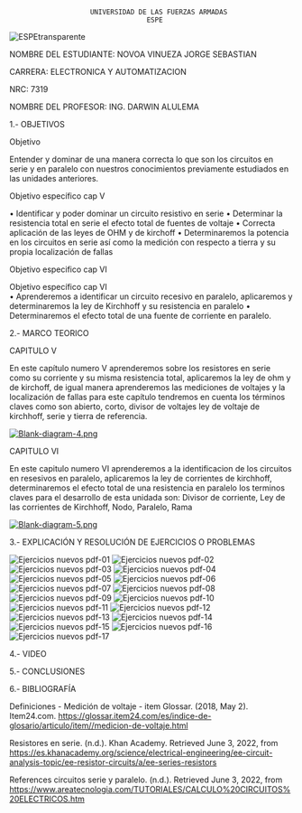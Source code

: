                         UNIVERSIDAD DE LAS FUERZAS ARMADAS 
                                      ESPE
                                      

![ESPEtransparente](https://user-images.githubusercontent.com/105685180/171860171-cabf01dd-6a37-4fbb-9367-304126736273.png)




NOMBRE DEL ESTUDIANTE: NOVOA VINUEZA JORGE SEBASTIAN 
  
CARRERA: ELECTRONICA Y AUTOMATIZACION 

NRC: 7319

NOMBRE DEL PROFESOR: ING. DARWIN ALULEMA



1.- OBJETIVOS 

Objetivo

Entender y dominar de una manera correcta lo que son los circuitos en serie y en paralelo con nuestros conocimientos previamente estudiados en las unidades anteriores. 

Objetivo específico cap V

•	Identificar y poder dominar un circuito resistivo en serie 
•	Determinar la resistencia total en serie  el efecto total de fuentes de voltaje
•	Correcta aplicación de las leyes de OHM y de kirchoff
•	Determinaremos la potencia en los circuitos en serie así como la medición con respecto a tierra y su propia localización de fallas 

Objetivo especifico cap VI

Objetivo específico cap VI						
•	Aprenderemos a identificar un circuito recesivo en paralelo, aplicaremos y determinaremos la ley de Kirchhoff y su resistencia en paralelo 
•	Determinaremos el efecto total de una fuente de corriente en paralelo.


2.- MARCO TEORICO 

CAPITULO V

En este capítulo numero V aprenderemos sobre los resistores en serie como su corriente y su misma resistencia total, aplicaremos la ley de ohm y de kirchoff, de igual manera aprenderemos las mediciones de voltajes y la localización de fallas para este capítulo tendremos en cuenta los términos claves como son abierto, corto, divisor de voltajes ley de voltaje de kirchhoff, serie y tierra de referencia.

[![Blank-diagram-4.png](https://i.postimg.cc/N03w2wf9/Blank-diagram-4.png)](https://postimg.cc/Lq3WGwP2)

CAPITULO VI

En este capitulo numero VI aprenderemos a la identificacion de los circuitos en resesivos en paralelo, aplicaremos la ley de corrientes de kirchhoff, determinaremos el efecto total de una resistencia en paralelo los terminos claves para el desarrollo de esta unidada son: Divisor de corriente, Ley de las corrientes de Kirchhoff, Nodo, Paralelo, Rama

[![Blank-diagram-5.png](https://i.postimg.cc/DztN1B2p/Blank-diagram-5.png)](https://postimg.cc/67fzXV4C)

3.- EXPLICACIÓN Y RESOLUCIÓN DE EJERCICIOS O PROBLEMAS

![Ejercicios nuevos pdf-01](https://user-images.githubusercontent.com/105685180/171860692-b7612e93-a1a1-4981-a3b2-da1a9388a784.png)
![Ejercicios nuevos pdf-02](https://user-images.githubusercontent.com/105685180/171860694-78d4a9f2-b8a3-46f1-a338-2368c1502b18.png)
![Ejercicios nuevos pdf-03](https://user-images.githubusercontent.com/105685180/171860696-14285838-33bd-458c-9304-7f1bb741b5ef.png)
![Ejercicios nuevos pdf-04](https://user-images.githubusercontent.com/105685180/171860697-ea4b566b-4a8b-4eb8-9c51-1a11c02434dc.png)
![Ejercicios nuevos pdf-05](https://user-images.githubusercontent.com/105685180/171860698-28da1498-0faf-46f2-abdc-76b22310440e.png)
![Ejercicios nuevos pdf-06](https://user-images.githubusercontent.com/105685180/171860701-421b5694-f02b-411e-bf38-a0abd5a0eef4.png)
![Ejercicios nuevos pdf-07](https://user-images.githubusercontent.com/105685180/171860703-ea8fcc04-e21a-473f-9222-f97edcc49b72.png)
![Ejercicios nuevos pdf-08](https://user-images.githubusercontent.com/105685180/171860706-792b5f5e-d374-4d60-9440-802fb03f6239.png)
![Ejercicios nuevos pdf-09](https://user-images.githubusercontent.com/105685180/171860708-f319fc7c-7684-42f7-b5f0-081cab2a1090.png)
![Ejercicios nuevos pdf-10](https://user-images.githubusercontent.com/105685180/171860709-0b84458c-047e-4edf-837d-dd8af9e245e2.png)
![Ejercicios nuevos pdf-11](https://user-images.githubusercontent.com/105685180/171860710-20d60927-7c01-45f9-805e-45d51c7b8eff.png)
![Ejercicios nuevos pdf-12](https://user-images.githubusercontent.com/105685180/171860712-ad56d5f9-777a-4cc7-89d4-5e26d338ad49.png)
![Ejercicios nuevos pdf-13](https://user-images.githubusercontent.com/105685180/171860716-731f684a-116e-42aa-adcd-99a4d7b75468.png)
![Ejercicios nuevos pdf-14](https://user-images.githubusercontent.com/105685180/171860717-89be046c-ce5b-45b6-a656-04df8ab0699a.png)
![Ejercicios nuevos pdf-15](https://user-images.githubusercontent.com/105685180/171860719-59e59c50-57e5-47c4-a299-f5f7c666039d.png)
![Ejercicios nuevos pdf-16](https://user-images.githubusercontent.com/105685180/171860721-66f5dbb1-d30f-4751-968f-78ad372e51c1.png)
![Ejercicios nuevos pdf-17](https://user-images.githubusercontent.com/105685180/171860723-87fbf168-5515-48c6-a559-51446a7305bf.png)


4.- VIDEO



5.- CONCLUSIONES




6.- BIBLIOGRAFÍA


Definiciones - Medición de voltaje - item Glossar. (2018, May 2). Item24.com. https://glossar.item24.com/es/indice-de-glosario/articulo/item//medicion-de-voltaje.html

Resistores en serie. (n.d.). Khan Academy. Retrieved June 3, 2022, from https://es.khanacademy.org/science/electrical-engineering/ee-circuit-analysis-topic/ee-resistor-circuits/a/ee-series-resistors

References
circuitos serie y paralelo. (n.d.). Retrieved June 3, 2022, from https://www.areatecnologia.com/TUTORIALES/CALCULO%20CIRCUITOS%20ELECTRICOS.htm

